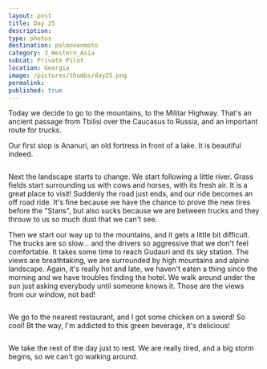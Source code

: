 ```yaml
---
layout: post
title: Day 25
description: 
type: photos
destination: pelmonenmoto
category: 3_Western_Asia
subcat: Private Pilot
location: Georgia
image: /pictures/thumbs/day25.png
permalink: 
published: true
---
```


Today we decide to go to the mountains, to the Militar Highway. That's an ancient passage from Tbilisi over the Caucasus to Russia, and an important route for trucks.

Our first stop is Ananuri, an old fortress in front of a lake. It is beautiful indeed.

<p><a
href="https://lh3.googleusercontent.com/Mh_IFWfRDOacsJ2532bsm4X9lMAoH5f4kokMPunqp4OyToZD21IXLfBIlzdc6EBvjgfB1ncCBbJYNSAdTRMFBBLO9QHm1Qkq6_Q5jdDfOVjjGRChHW0RKgCy8hr4XUonj-htRSO2dckeCFr4ZtCEj_0_zKRphiraZZstqqw4wY39rHIXSzyPXdQPAfj4Gkn-xrmud8vMs11ut-WU3a5-VoSty6VEClc9XicaxHKBNPZMSFw5jj4AiaA1Q5YXR3tr37NCI7iak8hhlIFcc_XP_XQxN-vMDdvLU2QiM7IkYuRvmxOVDm5tHTT4tsaJk7OSiGgdSzwcPhfcX81rZkMacWflqY3fjLRyrQwLsmsVepgaeIVQLinFD9h4hxuf-BzxYoPW993YvDXboFY2c9BHX-NcdkD_POxj8vfSw2vm45SyGfpSECzBbw356ug5EEmdaspeauhZxgbCLONr8HFIo6WHSH6qEBWc0bDg-xqzBPOIGtQEs5vcl_wMWyvEiqCGMZHVjoJBNTf1XNgffuyxGejY8L4WImcqrhLM6qSidCMqkp951NB-h38VWUgG69ZdzMQp-GT2XOe9PUGzN-ZTilLGpGBlcnWlEtOzNEgRqN8py3FZiFeXE-j7gKp4hB062HviC0NDJ5q58Vrwl0r_sZc7FCwe-K5I3A=w845-h634-no"><img 
src="https://lh3.googleusercontent.com/Mh_IFWfRDOacsJ2532bsm4X9lMAoH5f4kokMPunqp4OyToZD21IXLfBIlzdc6EBvjgfB1ncCBbJYNSAdTRMFBBLO9QHm1Qkq6_Q5jdDfOVjjGRChHW0RKgCy8hr4XUonj-htRSO2dckeCFr4ZtCEj_0_zKRphiraZZstqqw4wY39rHIXSzyPXdQPAfj4Gkn-xrmud8vMs11ut-WU3a5-VoSty6VEClc9XicaxHKBNPZMSFw5jj4AiaA1Q5YXR3tr37NCI7iak8hhlIFcc_XP_XQxN-vMDdvLU2QiM7IkYuRvmxOVDm5tHTT4tsaJk7OSiGgdSzwcPhfcX81rZkMacWflqY3fjLRyrQwLsmsVepgaeIVQLinFD9h4hxuf-BzxYoPW993YvDXboFY2c9BHX-NcdkD_POxj8vfSw2vm45SyGfpSECzBbw356ug5EEmdaspeauhZxgbCLONr8HFIo6WHSH6qEBWc0bDg-xqzBPOIGtQEs5vcl_wMWyvEiqCGMZHVjoJBNTf1XNgffuyxGejY8L4WImcqrhLM6qSidCMqkp951NB-h38VWUgG69ZdzMQp-GT2XOe9PUGzN-ZTilLGpGBlcnWlEtOzNEgRqN8py3FZiFeXE-j7gKp4hB062HviC0NDJ5q58Vrwl0r_sZc7FCwe-K5I3A=w845-h634-no" alt=""></a></p>

Next the landscape starts to change. We start following a little river. Grass fields start surrounding us with cows and horses, with its fresh air. It is a great place to visit! Suddenly the road just ends, and our ride becomes an off road ride. It's fine because we have the chance to prove the new tires before the "Stans", but also sucks because we are between trucks and they throuw to us so much dust that we can't see.

Then we start our way up to the mountains, and it gets a little bit difficult. The trucks are so slow... and the drivers so aggressive that we don't feel comfortable. It takes some time to reach Gudauri and its sky station. The views are breathtaking, we are surrounded by high mountains and alpine landscape. Again, it's really hot and late, we haven't eaten a thing since the morning and we have troubles finding the hotel. We walk around under the sun just asking everybody until someone knows it. Those are the views from our window, not bad!

<p><a
href="https://lh3.googleusercontent.com/82VYINbN1NXm8TSgdOI5RFPUliMs03A9nxspopXzfX_kHXex9sqLbc_umNPtepoZbyII-c9QEf_9vnInEPTqkcdgxWo6eeZweZEPZy7XwptVUQK8pR3Dx688CtlQBVOUd6sUcu0rXPtwFKpRkLmmf17H6TAjB9AR0HSk-vixEUFx5MCHkyAFbDdXH88yu0rCWGcopdmi5BjvWMP_BvHve1WKScs4pCcRlOZGT76NXDkoNEEnpogdED9IKmY7p7Y_E1Tb-wj2nRJjQPeBxXFqRO4pGwKovIVlAH5I8XWEJLlRyf8GEW8p2cLxTyOqOyabyUTv2oYEZyxH_vdtDLUVGwWjo03_pkzG5kKhAmfxyN0s5QZ4k1oh1yLBfhGeq-gkDe3DnwTJLlOyiy-3i84V0Aw86St1Oa1EZO-nLMQnrcI6S42xSHSQ6NcJfGzeyprxq1wxwtXkBlldPERy57FZAQcdpdqnwbLqqD5RFdx3b_mM-QcIrYeFrxxEv4H195cnV4AkPbfIwTapJjS55qVYlgyYuS8S0QzNLHK4h_eIZGNGA3dJi_UfluRCkRd5UNQ7-UTP7pcDPLJcLx4Cc_e84YwEmpLuur67yx1vHoxr5bEBgRZ079AVSvP086Rlrxeo0huFOL_8QQRgetcPpFhuiw8QxYxny3mJXg=w1127-h634-no"><img 
src="https://lh3.googleusercontent.com/82VYINbN1NXm8TSgdOI5RFPUliMs03A9nxspopXzfX_kHXex9sqLbc_umNPtepoZbyII-c9QEf_9vnInEPTqkcdgxWo6eeZweZEPZy7XwptVUQK8pR3Dx688CtlQBVOUd6sUcu0rXPtwFKpRkLmmf17H6TAjB9AR0HSk-vixEUFx5MCHkyAFbDdXH88yu0rCWGcopdmi5BjvWMP_BvHve1WKScs4pCcRlOZGT76NXDkoNEEnpogdED9IKmY7p7Y_E1Tb-wj2nRJjQPeBxXFqRO4pGwKovIVlAH5I8XWEJLlRyf8GEW8p2cLxTyOqOyabyUTv2oYEZyxH_vdtDLUVGwWjo03_pkzG5kKhAmfxyN0s5QZ4k1oh1yLBfhGeq-gkDe3DnwTJLlOyiy-3i84V0Aw86St1Oa1EZO-nLMQnrcI6S42xSHSQ6NcJfGzeyprxq1wxwtXkBlldPERy57FZAQcdpdqnwbLqqD5RFdx3b_mM-QcIrYeFrxxEv4H195cnV4AkPbfIwTapJjS55qVYlgyYuS8S0QzNLHK4h_eIZGNGA3dJi_UfluRCkRd5UNQ7-UTP7pcDPLJcLx4Cc_e84YwEmpLuur67yx1vHoxr5bEBgRZ079AVSvP086Rlrxeo0huFOL_8QQRgetcPpFhuiw8QxYxny3mJXg=w1127-h634-no" alt=""></a></p>

We go to the nearest restaurant, and I got some chicken on a sword! So cool! Bt the way, I'm addicted to this green beverage, it's delicious!

<p><a
href="https://lh3.googleusercontent.com/Csxen9KeiTvebe6yzVjR7pogZGPamMesw-ic0n9PErZoTVMiSSq02ySjO8XCuiIOh_ZR7YANS1o1QmzjX2YFcj2gMDri-6Pw2kEcbaxpPZCKwjnLhXvQHD2A_CpZnw1JZWfJVV9PDU1NI9kWgDImQi05N3xHNRFtoemRW2nmC_i83XyWi9vI_32DKOn5LJ9dZm8T5ukwTYgoYQk8aYClFy-q8HvKst3_B4SASBgdJZ5-zMNkSOm0RAwt_wX9LDCVAqVigpPAhOMA9ESH8B-T1puepTLz6UmszHLDABuqhbSKpU-PmwSvI0Q1DO8jEDwozPxmoyw9RMX0wgyzpq2EhngYthjCK08-ovXGCoRnRDwzlAJZyzjUz3MGY9-ooRuY8B9bt7rlE1pmhh_F6mtMDusHK5elfXcuWC5qZSA7O0u7BuPx5jN62Oyxixjbt2wgcaKxCs3u0pxQ3Yo7fMJA8r3MkZ34rI8vHnQ36dqDmIn4UYvIxJTPTQ1ihRcnyqj7l1IIyZO_5-Lt6hae_LgAv8OHxz8pEtfVeuu_FgfX0XY20xZhIEFsX2EzpgqPU6YMF3oSGRQGO6TLPJDZ3n0Pkzg0MnqOyrzSsMFrXcbLaQF4420-ANjFJz-QmMg2sMHEAth2oxq_eBsfvdfrET3KY1CQCATnV9cF7A=w845-h634-no"><img 
src="https://lh3.googleusercontent.com/Csxen9KeiTvebe6yzVjR7pogZGPamMesw-ic0n9PErZoTVMiSSq02ySjO8XCuiIOh_ZR7YANS1o1QmzjX2YFcj2gMDri-6Pw2kEcbaxpPZCKwjnLhXvQHD2A_CpZnw1JZWfJVV9PDU1NI9kWgDImQi05N3xHNRFtoemRW2nmC_i83XyWi9vI_32DKOn5LJ9dZm8T5ukwTYgoYQk8aYClFy-q8HvKst3_B4SASBgdJZ5-zMNkSOm0RAwt_wX9LDCVAqVigpPAhOMA9ESH8B-T1puepTLz6UmszHLDABuqhbSKpU-PmwSvI0Q1DO8jEDwozPxmoyw9RMX0wgyzpq2EhngYthjCK08-ovXGCoRnRDwzlAJZyzjUz3MGY9-ooRuY8B9bt7rlE1pmhh_F6mtMDusHK5elfXcuWC5qZSA7O0u7BuPx5jN62Oyxixjbt2wgcaKxCs3u0pxQ3Yo7fMJA8r3MkZ34rI8vHnQ36dqDmIn4UYvIxJTPTQ1ihRcnyqj7l1IIyZO_5-Lt6hae_LgAv8OHxz8pEtfVeuu_FgfX0XY20xZhIEFsX2EzpgqPU6YMF3oSGRQGO6TLPJDZ3n0Pkzg0MnqOyrzSsMFrXcbLaQF4420-ANjFJz-QmMg2sMHEAth2oxq_eBsfvdfrET3KY1CQCATnV9cF7A=w845-h634-no" alt=""></a></p>

We take the rest of the day just to rest. We are really tired, and a big storm begins, so we can't go walking around.

<p><a
href="https://lh3.googleusercontent.com/wKa-9jZuN0tA8WokkdIT8fVdzGYklYmhVFRbLVTrI870ERBXHMk8RY-VJSPtNq0zysGWVxyzc749BLzl9_kWrDUXd4WlwNFvNkvU48bTxADy5-yHN_8aLukRxVhRzFg4XUAmH8u4UZtPuZe7qhtDX-HtqYTZIMw_sbpl4EQppIRpSOWMFsoC43kA_g1bDQHosII1qg4_f5Xz8C_VSxV98r6uLfKVstP_NIpI0-93w3-SeigJMlfoiAE-rwGQiXvbBvNSP8cLo-1f4oNMUnPFFw4IVDLWv43GkMaoOP3Ht3qXBMZj6d6gRsQAqhhdarlLRB6PYp-VC3C2cg236kIJl-vysQKUoSVvpLYRVyJgb4Ay32M6_1xH3NHR3kEREjJcU2OrWCTlYTbPeKml0j0tDrj9NgmY7GAv1C5D0e3OJdZjNLDIYb2ZMKqq6URPhcWfqacZa_l6ZRfTzU7ySeXPPyKJ8-pH_BKZDFX4dy1ujWjty_MsFOjt0wYCZspgukZSGh9ZFVCP0lOeP2KLpCyy92b6NjjgjLxu1BuyaQEwFnCgzqeKhGBq99w4oGxE9ajhJgKoOy_xQEd23cjIfSVuNBxqwmvD1hJ4p7aff7wJlOuzA5fXFb6bhDr5fmSofh-OkUgK0Bwv9SFOsKMxjRVk8kQ9IpXn11O3JQ=w845-h634-no"><img 
src="https://lh3.googleusercontent.com/wKa-9jZuN0tA8WokkdIT8fVdzGYklYmhVFRbLVTrI870ERBXHMk8RY-VJSPtNq0zysGWVxyzc749BLzl9_kWrDUXd4WlwNFvNkvU48bTxADy5-yHN_8aLukRxVhRzFg4XUAmH8u4UZtPuZe7qhtDX-HtqYTZIMw_sbpl4EQppIRpSOWMFsoC43kA_g1bDQHosII1qg4_f5Xz8C_VSxV98r6uLfKVstP_NIpI0-93w3-SeigJMlfoiAE-rwGQiXvbBvNSP8cLo-1f4oNMUnPFFw4IVDLWv43GkMaoOP3Ht3qXBMZj6d6gRsQAqhhdarlLRB6PYp-VC3C2cg236kIJl-vysQKUoSVvpLYRVyJgb4Ay32M6_1xH3NHR3kEREjJcU2OrWCTlYTbPeKml0j0tDrj9NgmY7GAv1C5D0e3OJdZjNLDIYb2ZMKqq6URPhcWfqacZa_l6ZRfTzU7ySeXPPyKJ8-pH_BKZDFX4dy1ujWjty_MsFOjt0wYCZspgukZSGh9ZFVCP0lOeP2KLpCyy92b6NjjgjLxu1BuyaQEwFnCgzqeKhGBq99w4oGxE9ajhJgKoOy_xQEd23cjIfSVuNBxqwmvD1hJ4p7aff7wJlOuzA5fXFb6bhDr5fmSofh-OkUgK0Bwv9SFOsKMxjRVk8kQ9IpXn11O3JQ=w845-h634-no" alt=""></a></p>